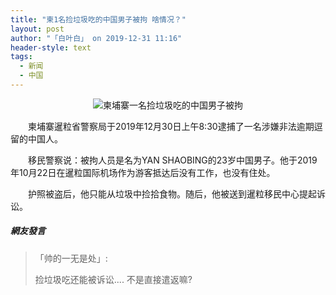```yaml
---
title: "柬1名捡垃圾吃的中国男子被拘 啥情况？"
layout: post
author: "「白叶白」 on 2019-12-31 11:16"
header-style: text
tags:
  - 新闻
  - 中国
---
```


<p style="text-align:center"><img src="http://images.feileyuan.com/images/ueditor/201912311112000006.png" title="柬埔寨一名捡垃圾吃的中国男子被拘" alt="柬埔寨一名捡垃圾吃的中国男子被拘"></p>
<p style="text-indent: 2em; text-align: left;">柬埔寨暹粒省警察局于2019年12月30日上午8:30逮捕了一名涉嫌非法逾期逗留的中国人。</p>
<p style="text-indent: 2em; text-align: left;">移民警察说：被拘人员是名为YAN SHAOBING的23岁中国男子。他于2019年10月22日在暹粒国际机场作为游客抵达后没有工作，也没有住处。</p>
<p style="text-indent: 2em; text-align: left;">护照被盗后，他只能从垃圾中捡拾食物。随后，他被送到暹粒移民中心提起诉讼。</p>

##### 網友發言 
> 「帅的一无是处」:
> <p>捡垃圾吃还能被诉讼.... 不是直接遣返嘛?</p>


